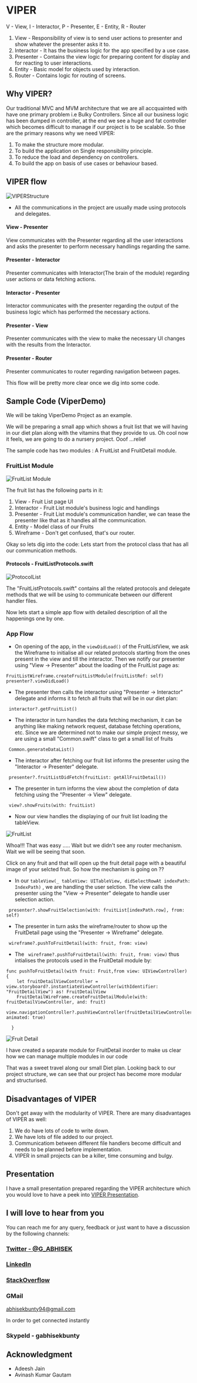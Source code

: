 
# VIPER

V - View, I - Interactor, P - Presenter, E - Entity, R - Router

1. View - Responsibility of view is to send user actions to presenter and show whatever the presenter asks it to.
2. Interactor - It has the business logic for the app specified by a use case.
3. Presenter - Contains the view logic for preparing content for display and for reacting to user interactions.
4. Entity - Basic model for objects used by interaction.
5. Router - Contains logic for routing of screens.

## Why VIPER?

Our traditional MVC and MVM architecture that we are all accquainted with have one primary problem i.e Bulky Controllers. Since all our business logic has been dumped in controller, at the end we see a huge and fat controller which becomes difficult to manage if our project is to be scalable. So thse are the primary reasons why we need VIPER:

1. To make the structure more modular.
2. To build the application on Single responsibility principle.
3. To reduce the load and dependency on controllers.
4. To build the app on basis of use cases or behaviour based.


## VIPER flow

![VIPERStructure](https://github.com/GABHISEKBUNTY/Viper-Architecture/blob/master/ProjectImages/Screen%20Shot%202017-11-22%20at%204.19.15%20PM.png)

- All the communications in the project are usually made using protocols and delegates.

#### View - Presenter
View communicates with the Presenter regarding all the user interactions and asks the presenter to perform necessary handlings regarding the same.

#### Presenter - Interactor
Presenter communicates with Interactor(The brain of the module) regarding user actions or data fetching actions.

#### Interactor - Presenter
Interactor communicates with the presenter regarding the output of the business logic which has performed the necessary actions.

#### Presenter - View
Presenter communicates with the view to make the necessary UI changes with the results from the Interactor.

#### Presenter - Router
Presenter communicates to router regarding navigation between pages.

This flow will be pretty more clear once we dig into some code.


## Sample Code (ViperDemo)

We will be taking ViperDemo Project as an example.

We will be preparing a small app which shows a fruit list that we will having in our diet plan along with the vitamins that they provide to us. Oh cool now it feels, we are going to do a nursery project. Ooof ...relief

The sample code has two modules : A FruitList and FruitDetail module.


### FruitList Module

![FruitList Module](https://github.com/GABHISEKBUNTY/Viper-Architecture/blob/master/ProjectImages/Screen%20Shot%202017-11-22%20at%204.02.37%20PM.png)

The fruit list has the following parts in it:

1. View - Fruit List page UI
2. Interactor - Fruit List module's business logic and handlings
3. Presenter - Fruit List module's communication handler, we can tease the presenter like that as it handles all the communication.
4. Entity - Model class of our Fruits
5. Wireframe - Don't get confused, that's our router.

Okay so lets dig into the code:
Lets start from the protocol class that has all our communication methods.


#### Protocols - FruitListProtocols.swift

![ProtocolList](https://github.com/GABHISEKBUNTY/Viper-Architecture/blob/master/ProjectImages/Protocols.png)


The "FruitListProtocols.swift" contains all the related protocols and delegate methods that we will be using to communicate between our different handler files.

Now lets start a simple app flow with detailed description of all the happenings one by one.


### App Flow
* On opening of the app, in the ```viewDidLoad()``` of the FruitListView, we ask the Wireframe to initialise all our related protocols starting from the ones present in the view and till the interactor. Then we notify our presenter using "View -> Presenter" about the loading of the FruitList page as:

```
FruitListWireframe.createFruitListModule(fruitListRef: self)
presenter?.viewDidLoad()
```

* The presenter then calls the interactor using "Presenter -> Interactor" delegate and informs it to fetch all fruits that will be in our diet plan:
```
 interactor?.getFruitList()
```

* The interactor in turn handles the data fetching mechanism, it can be anything like making network request, database fetching operations, etc. Since we are determined not to make our simple project messy, we are using a small "Common.swift" class to get a small list of fruits

```
 Common.generateDataList()
```

* The interactor after fetching our fruit list informs the presenter using the "Interactor -> Presenter" delegate.

```
 presenter?.fruitListDidFetch(fruitList: getAllFruitDetail())
```

* The presenter in turn informs the view about the completion of data fetching using the "Presenter -> View" delegate.
```
 view?.showFruits(with: fruitList)
```

* Now our view handles the displaying of our fruit list loading the tableView.


![FruitList](https://github.com/GABHISEKBUNTY/Viper-Architecture/blob/master/ProjectImages/FruitList.png)


Whoa!!! That was easy ..... Wait but we didn't see any router mechanism. Wait we will be seeing that soon.

Click on any fruit and that will open up the fruit detail page with a beautiful image of your selcted fruit. So how the mechanism is going on ??

* In our ```tableView(_ tableView: UITableView, didSelectRowAt indexPath: IndexPath)``` , we are handling the user selction. The view calls the presenter using the "View -> Presenter" delegate to handle user selection action.

```
 presenter?.showFruitSelection(with: fruitList[indexPath.row], from: self)
```

* The presenter in turn asks the wireframe/router to show up the FruitDetail page using the "Presenter -> Wireframe" delegate.

```
 wireframe?.pushToFruitDetail(with: fruit, from: view)
```

* The ``` wireframe?.pushToFruitDetail(with: fruit, from: view)``` thus intialises the protocols used in the FruitDetail module by:
```
func pushToFruitDetail(with fruit: Fruit,from view: UIViewController) {
    let fruitDetailViewController = view.storyboard?.instantiateViewController(withIdentifier: "FruitDetailView") as! FruitDetailView
    FruitDetailWireFrame.createFruitDetailModule(with: fruitDetailViewController, and: fruit)
    view.navigationController?.pushViewController(fruitDetailViewController, animated: true)
    
  }
```

![Fruit Detail](https://github.com/GABHISEKBUNTY/Viper-Architecture/blob/master/ProjectImages/FruitDetail.png)

I have created a separate module for FruitDetail inorder to make us clear how we can manage multiple modules in our code


That was a sweet travel along our small Diet plan. Looking back to our project structure, we can see that our project has become more modular and structurised.


## Disadvantages of VIPER

Don't get away with the modularity of VIPER. There are many disadvantages of VIPER as well:

1. We do have lots of code to write down. 
2. We have lots of file added to our project.
3. Communicatiom between different file handlers become difficult and needs to be planned before implementation.
4. VIPER in small projects can be a killer, time consuming and bulgy.


## Presentation

I have a small presentation prepared regarding the VIPER architecture which you would love to have a peek into
[VIPER Presentation](https://www.slideshare.net/secret/8d94cguUVFyD9g).


## I will love to hear from you

You can reach me for any query, feedback or just want to have a discussion by the following channels:

### [Twitter - @G_ABHISEK](https://twitter.com/G_ABHISEK)

### [LinkedIn](https://www.linkedin.com/in/g-abhisek-7a8359b1/)

### [StackOverflow](https://stackoverflow.com/users/5395919/g-abhisek)

### GMail
abhisekbunty94@gmail.com

In order to get connected instantly

### SkypeId - gabhisekbunty


## Acknowledgment

* Adeesh Jain
* Avinash Kumar Gautam

